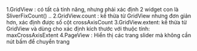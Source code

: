 1.GridView : có tất cả tính năng, nhưng phải xác định 2 widget con là SliverFixCount() ..
2.GridView.count : kế thừa từ GridView nhưng đơn giản hơn, xác định được số cột crossAxisCount
3.GridView.extent: kế thừa từ GridView và dùng cho xác định kích thước với thuộc tính: maxCrossAxisExtent
4.PageView : Hiển thị các trang slider mà không cần nút bấm để chuyển trang
